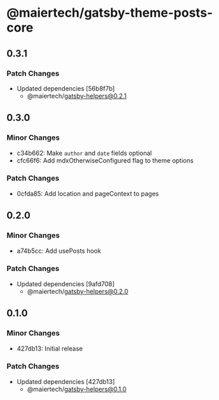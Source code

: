 # @maiertech/gatsby-theme-posts-core

## 0.3.1

### Patch Changes

- Updated dependencies [56b8f7b]
  - @maiertech/gatsby-helpers@0.2.1

## 0.3.0

### Minor Changes

- c34b662: Make `author` and `date` fields optional
- cfc66f6: Add mdxOtherwiseConfigured flag to theme options

### Patch Changes

- 0cfda85: Add location and pageContext to pages

## 0.2.0

### Minor Changes

- a74b5cc: Add usePosts hook

### Patch Changes

- Updated dependencies [9afd708]
  - @maiertech/gatsby-helpers@0.2.0

## 0.1.0

### Minor Changes

- 427db13: Initial release

### Patch Changes

- Updated dependencies [427db13]
  - @maiertech/gatsby-helpers@0.1.0
